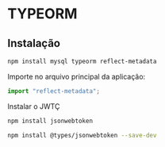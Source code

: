 # TYPEORM

## Instalação

```bash
npm install mysql typeorm reflect-metadata
```

Importe no arquivo principal da aplicação:

```javascript
import "reflect-metadata";
```

Instalar o JWTÇ

```bash
npm install jsonwebtoken
```
```bash
npm install @types/jsonwebtoken --save-dev
```